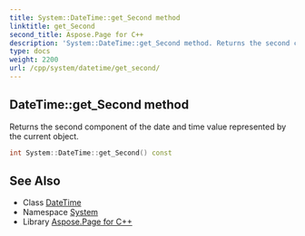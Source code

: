 ```yaml
---
title: System::DateTime::get_Second method
linktitle: get_Second
second_title: Aspose.Page for C++
description: 'System::DateTime::get_Second method. Returns the second component of the date and time value represented by the current object in C++.'
type: docs
weight: 2200
url: /cpp/system/datetime/get_second/
---
```

## DateTime::get_Second method


Returns the second component of the date and time value represented by the current object.

```cpp
int System::DateTime::get_Second() const
```

## See Also

* Class [DateTime](../)
* Namespace [System](../../)
* Library [Aspose.Page for C++](../../../)
